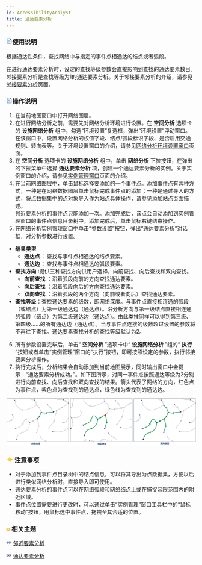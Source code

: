 ```yaml
---
id: AccessibilityAnalyst
title: 通达要素分析
---
```

### ![](../img/read.gif)使用说明

根据通达性条件，查找网络中与指定的事件点相通达的结点或者弧段。

在进行通达要素分析时，设定的查找等级参数会直接影响到查找的通达要素数目。邻接要素分析是查找等级为1的通达要素分析。关于邻接要素分析的介绍，请参见[邻接要素分析](AdjoinAnalyst)页面。

### ![](../img/read.gif)操作说明

1. 在当前地图窗口中打开网络图层。
2. 在进行网络分析之前，需要先对网络分析环境进行设置。在 **空间分析** 选项卡的 **设施网络分析** 组中，勾选“环境设置”复选框，弹出“环境设置”浮动窗口。在该窗口中，设置网络分析的权值字段、结点/弧段标识字段、是否启用交通规则、转向表等。关于环境设置窗口的介绍，请参见[网络分析环境设置窗口](NetAnalystEnvironmentWIN)页面。
3. 在 **空间分析** 选项卡的 **设施网络分析** 组中，单击 **网络分析** 下拉按钮，在弹出的下拉菜单中选择 **通达要素分析** 项，创建一个通达要素分析的实例。关于实例窗口的介绍，请参见[实例管理窗口](InstanceWIN)页面的介绍。
4. 在当前网络图层中，单击鼠标选择要添加的一个事件点。添加事件点有两种方式，一种是在网络数据图层单击鼠标完成事件点的添加；一种是通过导入的方式，将点数据集中的点对象导入作为站点具体操作，请参见[添加站点](ImportLocations)页面描述。<br/>邻近要素分析的事件点只能添加一次。添加完成后，该点会自动添加到实例管理窗口的事件点信息目录树中。添加完成后，单击鼠标右键结束操作。
5. 在网络分析实例管理窗口中单击“参数设置”按钮，弹出“通达要素分析”对话框，对分析参数进行设置。 
  - **结果类型**
    * **通达点** ：查找与事件点相通达的结点要素。
    * **通达边** ：查找与事件点相通达的弧段要素。
  - **查找方向** :提供三种查找方向供用户选择，向前查找、向后查找和双向查找。
    * **向前查找** ：沿着弧段向前的方向查找通达要素。
    * **向后查找** ：沿着弧段向后的方向查找通达要素。
    * **双向查找** ：沿着弧段的两个方向（向前或者向后）查找通达要素。
  - **查找等级**：查找通达要素的级数，即网络深度。与事件点直接相连通的弧段（或结点）为第一级通达边（通达点）。沿分析方向与第一级结点直接相连通的弧段（结点）为第二级通达边（通达点）。由此类推同样可以得到第三级、第四级......的所有通达边（通达点）。当与事件点连接的级数超过设置的参数将不再往下查找。通达要素查找分析的查找等级默认为2。
6. 所有参数设置完毕后，单击“ **空间分析** ”选项卡中“ **设施网络分析** ”组的“ **执行** ”按钮或者单击“实例管理”窗口的“执行”按钮，即可按照设定的参数，执行邻接要素分析操作。
7. 执行完成后，分析结果会自动添加到当前地图展示，同时输出窗口中会提示：“通达要素分析成功。”。如下图所示，对同一事件点按照通达等级为2分别进行向前查找、向后查找和双向查找的结果。箭头代表了网络的方向，红色点为事件点，紫色点为查找到的通达点，绿色线为查找到的通达边。

![](img/AccessForward.png)

### ![](../img/note.png)注意事项

* 对于添加到事件点目录树中的结点信息，可以将其导出为点数据集，方便以后进行类似网络分析时，直接导入即可使用。
* 通达要素分析的事件点可以在网络弧段和网络结点上或在捕捉容限范围内的附近区域。
* 事件点位置需要进行更改时，可以通过单击“实例管理”窗口工具栏中的“鼠标移动”按钮，用鼠标选中事件点，拖拽至其合适的位置。

### ![](../img/seealso.png)相关主题

![](../img/smalltitle.png) [邻近要素分析](AdjoinAnalyst)

![](../img/smalltitle.png) [通达要素分析](AccessibilityAnalyst)